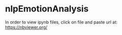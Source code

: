 # nlpEmotionAnalysis

In order to view ipynb files, click on file and paste url at:
https://nbviewer.org/
